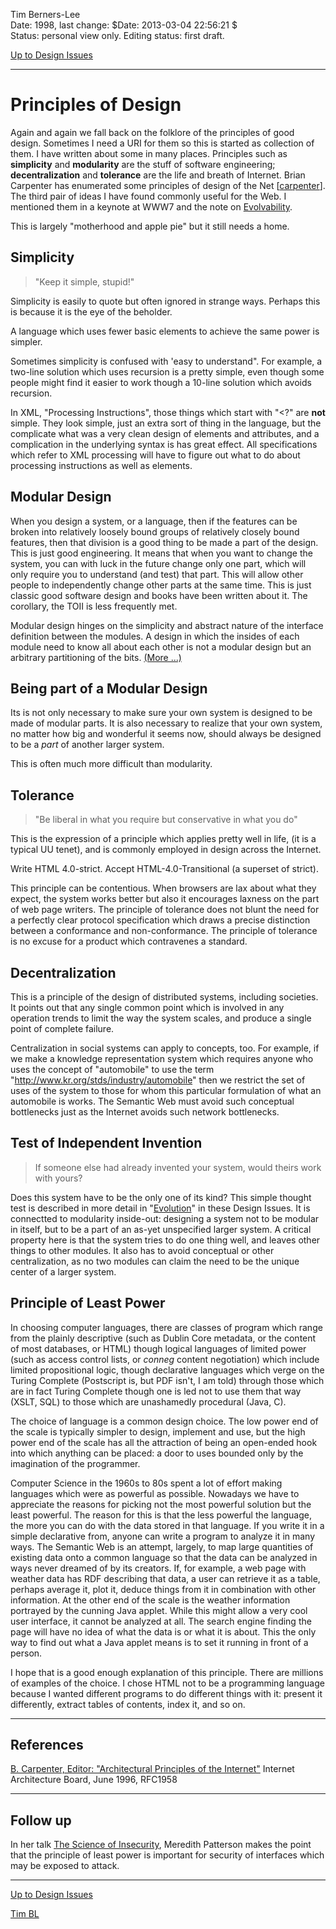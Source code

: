 Tim Berners-Lee  
Date: 1998, last change: $Date: 2013-03-04 22:56:21 $  
Status: personal view only. Editing status: first draft.

[Up to Design Issues](https://www.w3.org/DesignIssues/./)

* * *

#  Principles of Design

Again and again we fall back on the folklore of the principles of good design.
Sometimes I need a URI for them so this is started as collection of them. I
have written about some in many places. Principles such as **simplicity** and
**modularity** are the stuff of software engineering; **decentralization** and
**tolerance** are the life and breath of Internet. Brian Carpenter has
enumerated some principles of design of the Net
[[carpenter](https://www.w3.org/DesignIssues/Architecture.html#carpenter)]. The third pair of ideas I have
found commonly useful for the Web. I mentioned them in a keynote at WWW7 and
the note on [Evolvability](https://www.w3.org/DesignIssues/Evolution.html).

This is largely "motherhood and apple pie" but it still needs a home.

##  Simplicity

> "Keep it simple, stupid!"

Simplicity is easily to quote but often ignored in strange ways. Perhaps this
is because it is the eye of the beholder.

A language which uses fewer basic elements to achieve the same power is
simpler.

Sometimes simplicity is confused with 'easy to understand". For example, a
two-line solution which uses recursion is a pretty simple, even though some
people might find it easier to work though a 10-line solution which avoids
recursion.

In XML, "Processing Instructions", those things which start with "&lt;?" are
**not** simple. They look simple, just an extra sort of thing in the language,
but the complicate what was a very clean design of elements and attributes,
and a complication in the underlying syntax is has great effect. All
specifications which refer to XML processing will have to figure out what to
do about processing instructions as well as elements.

##  Modular Design

When you design a system, or a language, then if the features can be broken
into relatively loosely bound groups of relatively closely bound features,
then that division is a good thing to be made a part of the design. This is
just good engineering. It means that when you want to change the system, you
can with luck in the future change only one part, which will only require you
to understand (and test) that part. This will allow other people to
independently change other parts at the same time. This is just classic good
software design and books have been written about it. The corollary, the TOII
is less frequently met.

Modular design hinges on the simplicity and abstract nature of the interface
definition between the modules. A design in which the insides of each module
need to know all about each other is not a modular design but an arbitrary
partitioning of the bits. [(More ...)](https://www.w3.org/DesignIssues/Modularity.html)

##  Being part of a Modular Design

Its is not only necessary to make sure your own system is designed to be made
of modular parts. It is also necessary to realize that your own system, no
matter how big and wonderful it seems now, should always be designed to be a
_part_ of another larger system.

This is often much more difficult than modularity.

##  Tolerance

> "Be liberal in what you require but conservative in what you do"

This is the expression of a principle which applies pretty well in life, (it
is a typical UU tenet), and is commonly employed in design across the
Internet.

Write HTML 4.0-strict. Accept HTML-4.0-Transitional (a superset of strict).

This principle can be contentious. When browsers are lax about what they
expect, the system works better but also it encourages laxness on the part of
web page writers. The principle of tolerance does not blunt the need for a
perfectly clear protocol specification which draws a precise distinction
between a conformance and non-conformance. The principle of tolerance is no
excuse for a product which contravenes a standard.

##  Decentralization

This is a principle of the design of distributed systems, including societies.
It points out that any single common point which is involved in any operation
trends to limit the way the system scales, and produce a single point of
complete failure.

Centralization in social systems can apply to concepts, too. For example, if
we make a knowledge representation system which requires anyone who uses the
concept of "automobile" to use the term
"http://www.kr.org/stds/industry/automobile" then we restrict the set of uses
of the system to those for whom this particular formulation of what an
automobile is works. The Semantic Web must avoid such conceptual bottlenecks
just as the Internet avoids such network bottlenecks.

##  Test of Independent Invention

> If someone else had already invented your system, would theirs work with
yours?

Does this system have to be the only one of its kind? This simple thought test
is described in more detail in "[Evolution](https://www.w3.org/DesignIssues/Evolution.html#TOII)" in these
Design Issues. It is connectted to modularity inside-out: designing a system
not to be modular in itself, but to be a part of an as-yet unspecified larger
system. A critical property here is that the system tries to do one thing
well, and leaves other things to other modules. It also has to avoid
conceptual or other centralization, as no two modules can claim the need to be
the unique center of a larger system.

##  Principle of Least Power

In choosing computer languages, there are classes of program which range from
the plainly descriptive (such as Dublin Core metadata, or the content of most
databases, or HTML) though logical languages of limited power (such as access
control lists, or _conneg_ content negotiation) which include limited
propositional logic, though declarative languages which verge on the Turing
Complete (Postscript is, but PDF isn't, I am told) through those which are in
fact Turing Complete though one is led not to use them that way (XSLT, SQL) to
those which are unashamedly procedural (Java, C).

The choice of language is a common design choice. The low power end of the
scale is typically simpler to design, implement and use, but the high power
end of the scale has all the attraction of being an open-ended hook into which
anything can be placed: a door to uses bounded only by the imagination of the
programmer.

Computer Science in the 1960s to 80s spent a lot of effort making languages
which were as powerful as possible. Nowadays we have to appreciate the reasons
for picking not the most powerful solution but the least powerful. The reason
for this is that the less powerful the language, the more you can do with the
data stored in that language. If you write it in a simple declarative from,
anyone can write a program to analyze it in many ways. The Semantic Web is an
attempt, largely, to map large quantities of existing data onto a common
language so that the data can be analyzed in ways never dreamed of by its
creators. If, for example, a web page with weather data has RDF describing
that data, a user can retrieve it as a table, perhaps average it, plot it,
deduce things from it in combination with other information. At the other end
of the scale is the weather information portrayed by the cunning Java applet.
While this might allow a very cool user interface, it cannot be analyzed at
all. The search engine finding the page will have no idea of what the data is
or what it is about. This the only way to find out what a Java applet means is
to set it running in front of a person.

I hope that is a good enough explanation of this principle. There are millions
of examples of the choice. I chose HTML not to be a programming language
because I wanted different programs to do different things with it: present it
differently, extract tables of contents, index it, and so on.

* * *

##  References

[B. Carpenter, Editor: "Architectural Principles of the
Internet"](https://www.w3.org/DesignIssues/ftp://ftp.isi.edu/in-notes/rfc1958.txt) Internet Architecture
Board, June 1996, RFC1958

* * *

## Follow up

In her talk [ The Science of
Insecurity](http://www.youtube.com/watch?v=3kEfedtQVOY), Meredith Patterson
makes the point that the principle of least power is important for security of
interfaces which may be exposed to attack.

* * *

[Up to Design Issues](https://www.w3.org/DesignIssues/Overview.html)

[Tim BL](https://www.w3.org/People/Berners-Lee)

